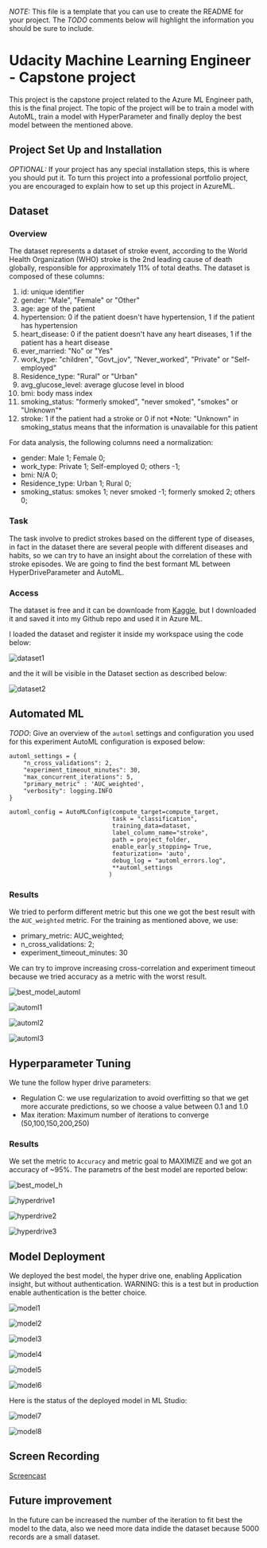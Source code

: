 *NOTE:* This file is a template that you can use to create the README for your project. The *TODO* comments below will highlight the information you should be sure to include.

# Udacity Machine Learning Engineer - Capstone project

This project is the capstone project related to the Azure ML Engineer path, this is the final project.
The topic of the project will be to train a model with AutoML, train a model with HyperParameter and finally deploy the best model between the mentioned above.

## Project Set Up and Installation
*OPTIONAL:* If your project has any special installation steps, this is where you should put it. To turn this project into a professional portfolio project, you are encouraged to explain how to set up this project in AzureML.

## Dataset

### Overview
The dataset represents a dataset of stroke event, according to the World Health Organization (WHO) stroke is the 2nd leading cause of death globally, responsible for approximately 11% of total deaths.  The dataset is composed of these columns:

1) id: unique identifier
2) gender: "Male", "Female" or "Other"
3) age: age of the patient
4) hypertension: 0 if the patient doesn't have hypertension, 1 if the patient has hypertension
5) heart_disease: 0 if the patient doesn't have any heart diseases, 1 if the patient has a heart disease
6) ever_married: "No" or "Yes"
7) work_type: "children", "Govt_jov", "Never_worked", "Private" or "Self-employed"
8) Residence_type: "Rural" or "Urban"
9) avg_glucose_level: average glucose level in blood
10) bmi: body mass index
11) smoking_status: "formerly smoked", "never smoked", "smokes" or "Unknown"*
12) stroke: 1 if the patient had a stroke or 0 if not
*Note: "Unknown" in smoking_status means that the information is unavailable for this patient

For data analysis, the following columns need a normalization:
- gender: Male 1; Female 0;
- work_type: Private 1; Self-employed 0; others -1;
- bmi: N/A 0;
- Residence_type: Urban 1; Rural 0;
- smoking_status: smokes 1; never smoked -1; formerly smoked 2; others 0;

### Task
The task involve to predict strokes based on the different type of diseases, in fact in the dataset there are several people with different diseases and  habits, so we can try to have an insight about the correlation of these with stroke episodes.
We are going to find the best formant ML between HyperDriveParameter and AutoML.

### Access
The dataset is free and it can be downloade from [Kaggle](https://www.kaggle.com/fedesoriano/stroke-prediction-dataset), but I downloaded it and saved it into my Github repo and used it in Azure ML.

I loaded the dataset and register it inside my workspace using the code below:

![dataset1](images/dataset1.png)

and the it will be visible in the Dataset section as described below:

![dataset2](images/dataset2.png)

## Automated ML
*TODO*: Give an overview of the `automl` settings and configuration you used for this experiment
AutoML configuration is exposed below:
```
automl_settings = {
    "n_cross_validations": 2,
    "experiment_timeout_minutes": 30,
    "max_concurrent_iterations": 5,
    "primary_metric" : 'AUC_weighted',
    "verbosity": logging.INFO
}

automl_config = AutoMLConfig(compute_target=compute_target,
                             task = "classification",
                             training_data=dataset,
                             label_column_name="stroke",   
                             path = project_folder,
                             enable_early_stopping= True,
                             featurization= 'auto',
                             debug_log = "automl_errors.log",
                             **automl_settings
                            )
```

### Results
We tried to perform different metric but this one we got the best result with the `AUC_weighted` metric. For the training as mentioned above, we use:
- primary_metric: AUC_weighted;
- n_cross_validations: 2;
- experiment_timeout_minutes: 30

We can try to improve increasing cross-correlation and experiment timeout because we tried accuracy as a metric with the worst result.

![best_model_automl](images/best_model_automl.png)

![automl1](images/automl1.png)

![automl2](images/automl2.png)

![automl3](images/automl3.png)

## Hyperparameter Tuning
We tune the follow hyper drive parameters:
- Regulation C: we use regularization to avoid overfitting so that we get more accurate predictions, so we choose a value between 0.1 and 1.0
- Max iteration:   Maximum number of iterations to converge (50,100,150,200,250)

### Results
We set the metric to `Accuracy` and metric goal to MAXIMIZE and we got an accuracy of ~95%. The parametrs of the best model are reported below:

![best_model_h](images/best_model_h.png)

![hyperdrive1](images/hyperdrive1.png)

![hyperdrive2](images/hyperdrive2.png)

![hyperdrive3](images/hyperdrive3.png)

## Model Deployment
We deployed the best model, the hyper drive one, enabling Application insight, but without authentication. WARNING: this is a test but in production enable authentication is the better choice.

![model1](images/model1.png)

![model2](images/model2.png)

![model3](images/model3.png)

![model4](images/model4.png)

![model5](images/model5.png)

![model6](images/model6.png)

Here is the status of the deployed model in ML Studio:

![model7](images/model7.png)

![model8](images/model8.png)

## Screen Recording

[Screencast](https://youtu.be/rv41aeXLQ3A)

## Future improvement

In the future can be increased the number of the iteration to fit best the model to the data, also we need more data indide the dataset because 5000 records are a small dataset.
